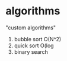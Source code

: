# algorithms
"custom algorithms"
1) bubble sort O(N^2) 
2) quick sort O(log   
3) binary search         
 
 
